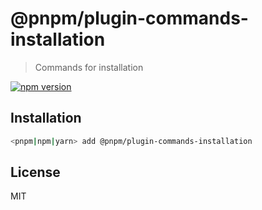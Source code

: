 # @pnpm/plugin-commands-installation

> Commands for installation

[![npm version](https://img.shields.io/npm/v/@pnpm/plugin-commands-installation.svg)](https://www.npmjs.com/package/@pnpm/plugin-commands-installation)

## Installation

```sh
<pnpm|npm|yarn> add @pnpm/plugin-commands-installation
```

## License

MIT
